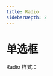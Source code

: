 ```yaml
---
title: Radio
sidebarDepth: 2
---
```


# 单选框

Radio 样式：

<ClientOnly><b-radio></b-radio></ClientOnly>